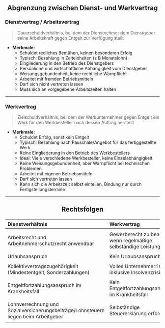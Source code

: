 ## <p align="center"> Abgrenzung zwischen Dienst- und Werkvertrag </p>

### Dienstvertrag / Arbeitsvertrag 
  > Dauerschuldverhältnis, bei dem der Dienstnehmer dem Dienstgeber seine Arbeitskraft gegen Entgelt zur Verfügung stellt
  
- **Merkmale:**
  - Schuldet redliches Bemühen, keinen besonderen Erfolg 
  - Typisch: Bezahlung in Zeiteinheiten (z B  Monatslohn) 
  - Eingliederung in den Betrieb des Dienstgebers 
  - Persönliche und wirtschaftliche Abhängigkeit vom Dienstgeber 
  - Weisungsgebundenheit, keine rechtliche Warnpflicht 
  - Arbeitet mit fremden Betriebsmitteln 
  - Darf sich nicht vertreten lassen 
  - Muss sich an vorgegebene Arbeitszeiten halten 

--- 

### Werkvertrag 
  > Zielschuldverhältnis, bei dem der Werkunternehmer gegen Entgelt ein Werk für den Werkbesteller nach dessen Auftrag herstellt
  
- **Merkmale:**
  - Schuldet Erfolg, sonst kein Entgelt 
  - Typisch: Bezahlung nach Pauschale/Angebot für das fertiggestellte Werk 
  - Keine Eingliederung in den Betrieb des Werkbestellers 
  - Ideal: Viele verschiedene Werkbesteller, keine Einzelabhängigkeit 
  - Keine Weisungsgebundenheit, aber Warnpflicht bei technischen Problemen 
  - Arbeitet mit eigenen Betriebsmitteln 
  - Darf sich vertreten lassen 
  - Kann sich die Arbeitszeit selbst einteilen, Bindung nur durch Fertigstellungstermine 

---

## <p align="center"> Rechtsfolgen </p>

| Dienstverhältnis                                                                    | Werkvertrag                                                                |
|:------------------------------------------------------------------------------------|:---------------------------------------------------------------------------|
|||
| Arbeitsrecht und Arbeitnehmerschutzrecht anwendbar                                  | Gewerberecht zu beachten, <br> wenn regelmäßige selbständige Leistungen    |
|||
| Urlaubsanspruch                                                                     | Kein Urlaubsanspruch                                                       |
|||
| Kollektivvertragszugehörigkeit (Mindestentgelt, Sonderzahlungen)                    | Volles Unternehmerrisiko inklusive Insolvenzrisiko                         |
|||
| Entgeltfortzahlungsanspruch im Krankheitsfall                                       | Kein Entgeltfortzahlungsanspruch im Krankheitsfall                         |
|||
| Lohnverrechnung und Sozialversicherungsbeiträge/Lohnsteuern liegen beim Arbeitgeber | Selbständige Steuererklärung erforderlich                                  |
|||
